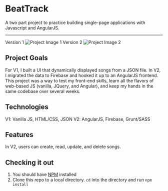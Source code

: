 BeatTrack
=========

A two part project to practice building single-page applications with Javascript and AngularJS.

------
Version 1
![Project Image 1](https://user-images.githubusercontent.com/25022285/30304518-830b6ff8-9733-11e7-8b13-5daacfdeff97.png)
Version 2
![Project Image 2](https://user-images.githubusercontent.com/25022285/30304514-812a80f2-9733-11e7-9d52-28648e57e5e9.png)

Project Goals
-----
For V1, I built a UI that dynamically displayed songs from a JSON file.
In V2, I migrated the data to Firebase and hooked it up to an AngularJS frontend.
This project was a way to test my front-end skills, learn all the flavors of web-based JS (vanilla, JQuery, and Angular), and keep my hands in the same codebase over several weeks.

Technologies
------------
V1: Vanilla JS, HTML/CSS, JSON
V2: AngularJS, Firebase, Grunt/SASS

Features
------------
In V2, users can create, read, update, and delete songs.

Checking it out
---------------------------------

 1. You should have [NPM](https://www.npmjs.com/) installed
 2. Clone this repo to a local directory. `cd` into the directory and run `npm install`
